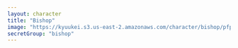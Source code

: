 ```yaml
---
layout: character
title: "Bishop"
image: "https://kyuukei.s3.us-east-2.amazonaws.com/character/bishop/pfp.png"
secretGroup: "bishop"
---
```

